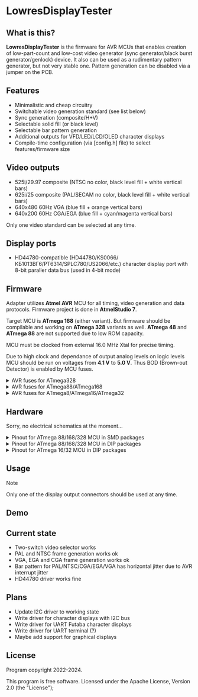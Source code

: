 # LowresDisplayTester

## What is this?

**LowresDisplayTester** is the firmware for AVR MCUs that enables creation of low-part-count and low-cost video generator (sync generator/black burst generator/genlock) device.
It also can be used as a rudimentary pattern generator, but not very stable one. Pattern generation can be disabled via a jumper on the PCB.

## Features

- Minimalistic and cheap circuitry
- Switchable video generation standard (see list below)
- Sync generation (composite/H+V)
- Selectable solid fill (or black level)
- Selectable bar pattern generation
- Additional outputs for VFD/LED/LCD/OLED character displays
- Compile-time configuration (via [config.h] file) to select features/firmware size

## Video outputs

- 525i/29.97 composite (NTSC no color, black level fill + white vertical bars)
- 625i/25 composite (PAL/SECAM no color, black level fill + white vertical bars)
- 640x480 60Hz VGA (blue fill + orange vertical bars)
- 640x200 60Hz CGA/EGA (blue fill + cyan/magenta vertical bars)

Only one video standard can be selected at any time.

## Display ports
- HD44780-compatible (HD44780/KS0066/КБ1013ВГ6/PT6314/SPLC780/US2066/etc.) character display port with 8-bit paraller data bus (used in 4-bit mode)

## Firmware

Adapter utilizes **Atmel AVR** MCU for all timing, video generation and data protocols. Firmware project is done in **AtmelStudio 7**.

Target MCU is **ATmega 168** (either variant). But firmware should be compilable and working on **ATmega 328** variants as well. **ATmega 48** and **ATmega 88** are not supported due to low ROM capacity.

MCU must be clocked from external 16.0 MHz Xtal for precise timing.

Due to high clock and dependance of output analog levels on logic levels MCU should be run on voltages from **4.1 V** to **5.0 V**. Thus BOD (Brown-out Detector) is enabled by MCU fuses.

<details>
<summary>AVR fuses for ATmega328</summary>

- **SUT1** = 0
- **CKSEL3** = 0
- **SPIEN** = 0
- **BODLEVEL1** = 0
- **BODLEVEL0** = 0
- all other at "1"

In hex form:
- low byte: **0xD7**
- high byte: **0xDF**
- extended byte: **0xFC**
</details>

<details>
<summary>AVR fuses for ATmega88/ATmega168</summary>

- **SUT1** = 0
- **CKSEL3** = 0
- **SPIEN** = 0
- **BODLEVEL1** = 0
- **BODLEVEL0** = 0
- all other at "1"

In hex form:
- low byte: **0xD7**
- high byte: **0xDC**
- extended byte: **0xFF**
</details>

<details>
<summary>AVR fuses for ATmega8/ATmega16/ATmega32</summary>

- **BODLEVEL** = 0
- **BODEN** = 0
- **SUT1** = 0
- **SPIEN** = 0
- **CKOPT** = 0
- all other at "1"

In hex form:
- low byte: **0x1F**
- high byte: **0xCF**
</details>

## Hardware

Sorry, no electrical schematics at the moment...

<details>
<summary>Pinout for ATmega 88/168/328 MCU in SMD packages</summary>

Power supply:
- **pin 4** *(VCC)*: +5 V supply
- **pin 6** *(VCC)*: +5 V supply
- **pin 18** *(AVCC)*: +5 V supply
- **pin 20** *(AREF)*: +5 V reference
- **pin 3** *(GND)*: 0 V (common)
- **pin 5** *(GND)*: 0 V (common)
- **pin 21** *(GND)*: 0 V (common)

Clock input:
- **pin 7** *(PB6)*: 16.0 MHz Xtal
- **pin 8** *(PB7)*: 16.0 MHz Xtal

User input:
- **pin 12** *(PB0)*: (input) ***video select*** switch, bit 0
- **pin 16** *(PB4)*: (input) ***video select*** switch, bit 1

Video output:
- **pin 13** *(PB1)*: (output) composite/horizontal ***sync output***
- **pin 32** *(PD2)*: (input) sync input (loopback from *pin 15*) for additional timing
- **pin 10** *(PD6)*: (output) ***vertical sync*** output
- **pin 14** *(PB2)*: (output) line ***active part*** signal output
- **pin 17** *(PB5)*: (output) ***bar pattern*** output

HD44780-compatible character display parallel port:
- **pin 1** *(PD3)*: (output) ***HD44780 E*** (operation enable)
- **pin 9** *(PD5)*: (output) ***HD44780 R/W*** (read/write select)
- **pin 11** *(PD7)*: (output) ***HD44780 RS*** (command/data select)
- **pin 23** *(PC0)*: (input/output) ***HD44780 D4*** (data bit 4)
- **pin 24** *(PC1)*: (input/output) ***HD44780 D5*** (data bit 5)
- **pin 25** *(PC2)*: (input/output) ***HD44780 D6*** (data bit 6)
- **pin 26** *(PC3)*: (input/output) ***HD44780 D7*** (data bit 7)

I2C displays serial port:
- **pin 27** *(PC4)*: (input/output) ***I2C data***
- **pin 28** *(PC5)*: (output) ***I2C clock***

UART displays serial port:
- **pin 30** *(PD0)*: (input) ***UART data RX*** from display
- **pin 31** *(PD1)*: (output) ***UART data TX*** to display
- **pin 2** *(PD4)*: (input) ***Busy*** signal from display

</details>

<details>
<summary>Pinout for ATmega 88/168/328 MCU in DIP packages</summary>

Power supply:
- **pin 7** *(VCC)*: +5 V supply
- **pin 20** *(AVCC)*: +5 V supply
- **pin 21** *(AREF)*: +5 V reference
- **pin 8** *(GND)*: 0 V (common)
- **pin 22** *(GND)*: 0 V (common)

Clock input:
- **pin 9** *(PB6)*: 16.0 MHz Xtal
- **pin 10** *(PB7)*: 16.0 MHz Xtal

User input:
- **pin 14** *(PB0)*: (input) ***video select*** switch, bit 0
- **pin 18** *(PB4)*: (input) ***video select*** switch, bit 1

Video output:
- **pin 15** *(PB1)*: (output) composite/horizontal ***sync output***
- **pin 4** *(PD2)*: (input) sync input (loopback from *pin 15*) for additional timing
- **pin 12** *(PD6)*: (output) ***vertical sync*** output
- **pin 16** *(PB2)*: (output) line ***active part*** signal output
- **pin 19** *(PB5)*: (output) ***bar pattern*** output

HD44780-compatible character display parallel port:
- **pin 5** *(PD3)*: (output) ***HD44780 E*** (operation enable)
- **pin 11** *(PD5)*: (output) ***HD44780 R/W*** (read/write select)
- **pin 13** *(PD7)*: (output) ***HD44780 RS*** (command/data select)
- **pin 23** *(PC0)*: (input/output) ***HD44780 D4*** (data bit 4)
- **pin 24** *(PC1)*: (input/output) ***HD44780 D5*** (data bit 5)
- **pin 25** *(PC2)*: (input/output) ***HD44780 D6*** (data bit 6)
- **pin 26** *(PC3)*: (input/output) ***HD44780 D7*** (data bit 7)

I2C displays serial port:
- **pin 27** *(PC4)*: (input/output) ***I2C data***
- **pin 28** *(PC5)*: (output) ***I2C clock***

UART displays serial port:
- **pin 2** *(PD0)*: (input) ***UART data RX*** from display
- **pin 3** *(PD1)*: (output) ***UART data TX*** to display
- **pin 6** *(PD4)*: (input) ***Busy*** signal from display

</details>

<details>
<summary>Pinout for ATmega 16/32 MCU in DIP packages</summary>

Power supply:
- **pin 10** *(VCC)*: +5 V supply
- **pin 30** *(AVCC)*: +5 V supply
- **pin 32** *(AREF)*: +5 V reference
- **pin 11** *(GND)*: 0 V (common)
- **pin 31** *(GND)*: 0 V (common)

Clock input:
- **pin 12** *(XTAL2)*: 16.0 MHz Xtal
- **pin 13** *(XTAL1)*: 16.0 MHz Xtal

User input:
- **pin 29** *(PC7)*: (input) ***video select*** switch, bit 0
- **pin 28** *(PC6)*: (input) ***video select*** switch, bit 1

Video output:
- **pin 19** *(PD5)*: (output) composite/horizontal ***sync output***
- **pin 16** *(PD2)*: (input) sync input (loopback from *pin 19*) for additional timing
- **pin 18** *(PD4)*: (output) line ***active part*** signal output
- **pin 20** *(PD6)*: (output) ***vertical sync*** output
- **pin 8** *(PB7)*: (output) ***bar pattern*** output

HD44780-compatible character display parallel port:
- **pin 35** *(PA5)*: (output) ***HD44780 E*** (operation enable)
- **pin 34** *(PA6)*: (output) ***HD44780 R/W*** (read/write select)
- **pin 33** *(PA7)*: (output) ***HD44780 RS*** (command/data select)
- **pin 37** *(PA3)*: (input/output) ***HD44780 D4*** (data bit 4)
- **pin 38** *(PA2)*: (input/output) ***HD44780 D5*** (data bit 5)
- **pin 39** *(PA1)*: (input/output) ***HD44780 D6*** (data bit 6)
- **pin 40** *(PA0)*: (input/output) ***HD44780 D7*** (data bit 7)

I2C displays serial port:
- **pin 23** *(PC1)*: (input/output) ***I2C data***
- **pin 22** *(PC0)*: (output) ***I2C clock***

UART displays serial port:
- **pin 14** *(PD0)*: (input) ***UART data RX*** from display
- **pin 15** *(PD1)*: (output) ***UART data TX*** to display
- **pin 17** *(PD3)*: (input) ***Busy*** signal from display

</details>

## Usage

> [!NOTE]
> Only one of the display output connectors should be used at any time.

## Demo


## Current state
- Two-switch video selector works
- PAL and NTSC frame generation works ok
- VGA, EGA and CGA frame generation works ok
- Bar pattern for PAL/NTSC/CGA/EGA/VGA has horizontal jitter due to AVR interrupt jitter
- HD44780 driver works fine

## Plans
- Update I2C driver to working state
- Write driver for character displays with I2C bus
- Write driver for UART Futaba character displays
- Write driver for UART terminal (?)
- Maybe add support for graphical displays

## License
Program copyright 2022-2024.

This program is free software.
Licensed under the Apache License, Version 2.0 (the "License");